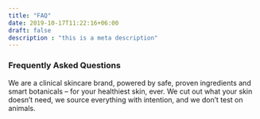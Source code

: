 ```yaml
---
title: "FAQ"
date: 2019-10-17T11:22:16+06:00
draft: false
description : "this is a meta description"
---
```


### Frequently Asked Questions

We are a clinical skincare brand, powered by safe, proven ingredients and smart botanicals – for your healthiest skin, ever. We cut out what your skin doesn’t need, we source everything with intention, and we don’t test on animals.
